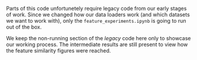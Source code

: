 Parts of this code unfortunetely require legacy code from our early stages of work. Since we changed how our data loaders work (and which datasets we want to work with), only the `feature_experiments.ipynb` is going to run out of the box.

We keep the non-running section of the _legacy_ code here only to showcase our working process. The intermediate results are still present to view how the feature similarity figures were reached.
